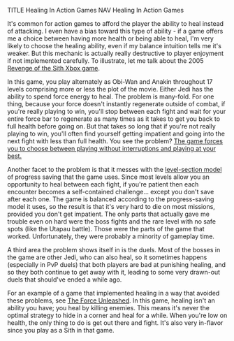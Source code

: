 TITLE Healing In Action Games
NAV Healing In Action Games

It's common for action games to afford the player the ability to heal instead of attacking. I even have a bias toward this type of ability - if a game offers me a choice between having more health or being able to heal, I'm very likely to choose the healing ability, even if my balance intuition tells me it's weaker. But this mechanic is actually really destructive to player enjoyment if not implemented carefully. To illustrate, let me talk about the 2005 [Revenge of the Sith Xbox game](https://en.wikipedia.org/wiki/Star_Wars:_Episode_III_%E2%80%93_Revenge_of_the_Sith_(video_game)).

In this game, you play alternately as Obi-Wan and Anakin throughout 17 levels comprising more or less the plot of the movie. Either Jedi has the ability to spend force energy to heal. The problem is many-fold. For one thing, because your force doesn't instantly regenerate outside of combat, if you're really playing to win, you'll stop between each fight and wait for your entire force bar to regenerate as many times as it takes to get you back to full health before going on. But that takes so long that if you're not really playing to win, you'll often find yourself getting impatient and going into the next fight with less than full health. You see the problem? [The game forces you to choose between playing without interruptions and playing at your best.](forking_interests)

Another facet to the problem is that it messes with the [level-section model](saving) of progress saving that the game uses. Since most levels allow you an opportunity to heal between each fight, if you're patient then each encounter becomes a self-contained challenge... except you don't save after each one. The game is balanced according to the progress-saving model it uses, so the result is that it's very hard to die on most missions, provided you don't get impatient. The only parts that actually gave me trouble even on hard were the boss fights and the rare level with no safe spots (like the Utapau battle). Those were the parts of the game that worked. Unfortunately, they were probably a minority of gameplay time.

A third area the problem shows itself in is the duels. Most of the bosses in the game are other Jedi, who can also heal, so it sometimes happens (especially in PvP duels) that both players are bad at punishing healing, and so they both continue to get away with it, leading to some very drawn-out duels that should've ended a while ago.

For an example of a game that implemented healing in a way that avoided these problems, see [The Force Unleashed](https://en.wikipedia.org/wiki/Star_Wars:_The_Force_Unleashed). In this game, healing isn't an ability you have; you heal by killing enemies. This means it's never the optimal strategy to hide in a corner and heal for a while. When you're low on health, the only thing to do is get out there and fight. It's also very in-flavor since you play as a Sith in that game.

